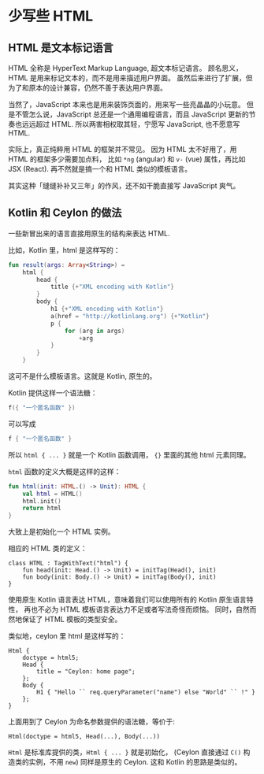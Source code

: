 # 少写些 HTML

## HTML 是文本标记语言

HTML 全称是 HyperText Markup Language, 超文本标记语言。
顾名思义，HTML 是用来标记文本的，而不是用来描述用户界面。
虽然后来进行了扩展，但为了和原本的设计兼容，仍然不善于表达用户界面。

当然了，JavaScript 本来也是用来装饰页面的，用来写一些亮晶晶的小玩意。
但是不管怎么说，JavaScript 总还是一个通用编程语言，而且 JavaScript 更新的节奏也远远超过 HTML.
所以两害相权取其轻，宁愿写 JavaScript, 也不愿意写 HTML.

实际上，真正纯粹用 HTML 的框架并不常见。
因为 HTML 太不好用了，用 HTML 的框架多少需要加点料，
比如 `*ng` (angular) 和 `v-` (vue) 属性，再比如 JSX (React).
再不然就是搞一个和 HTML 类似的模板语言。

其实这种「缝缝补补又三年」的作风，还不如干脆直接写 JavaScript 爽气。

## Kotlin 和 Ceylon 的做法

一些新冒出来的语言直接用原生的结构来表达 HTML.

比如，Kotlin 里，html 是这样写的：

```kotlin
fun result(args: Array<String>) =
    html {
        head {
            title {+"XML encoding with Kotlin"}
        }
        body {
            h1 {+"XML encoding with Kotlin"}
            a(href = "http://kotlinlang.org") {+"Kotlin"}
            p {
                for (arg in args)
                    +arg
            }
        }
    }
```

这可不是什么模板语言。这就是 Kotlin, 原生的。

Kotlin 提供这样一个语法糖：

```kotlin
f({ "一个匿名函数" })
```

可以写成

```kotlin
f { "一个匿名函数" }
```

所以 `html { ... }` 就是一个 Kotlin 函数调用，
`{}` 里面的其他 html 元素同理。

`html` 函数的定义大概是这样的这样：

```kotlin
fun html(init: HTML.() -> Unit): HTML {
    val html = HTML()
    html.init()
    return html
}
```

大致上是初始化一个 HTML 实例。

相应的 HTML 类的定义：

```
class HTML : TagWithText("html") {
    fun head(init: Head.() -> Unit) = initTag(Head(), init)
    fun body(init: Body.() -> Unit) = initTag(Body(), init)
}
```

使用原生 Kotlin 语言表达 HTML，意味着我们可以使用所有的 Kotlin 原生语言特性，
再也不必为 HTML 模板语言表达力不足或者写法奇怪而烦恼。
同时，自然而然地保证了 HTML 模板的类型安全。

类似地，ceylon 里 html 是这样写的：

```ceylon
Html {
    doctype = html5;
    Head {
        title = "Ceylon: home page";
    };
    Body {
        H1 { "Hello `` req.queryParameter("name") else "World" `` !" }
    };
}
```

上面用到了 Ceylon 为命名参数提供的语法糖，等价于:

```ceylon
Html(doctype = html5, Head(...), Body(...))
```

`Html` 是标准库提供的类，`Html { ... }` 就是初始化，
(Ceylon 直接通过 `C()` 构造类的实例，不用 `new`)
同样是原生的 Ceylon.
这和 Kotlin 的思路是类似的。
